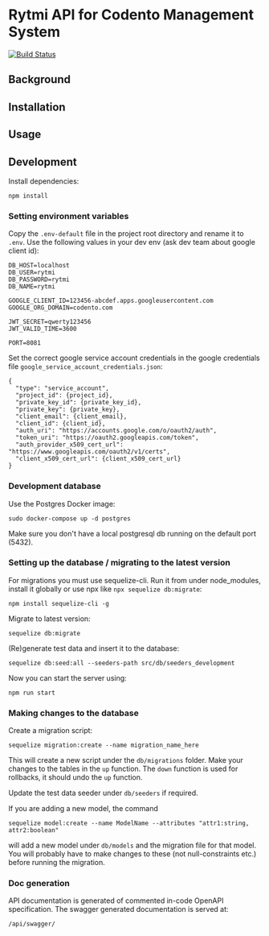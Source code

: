# Rytmi API for Codento Management System

[![Build Status](https://travis-ci.org/codento/rytmi-api.svg?branch=master)](https://travis-ci.org/codento/rytmi-api)

## Background

## Installation

## Usage

## Development

Install dependencies:
```
npm install
```

### Setting environment variables

Copy the `.env-default` file in the project root directory and rename it to `.env`. Use the following values in your dev env (ask dev team about google client id):

```
DB_HOST=localhost
DB_USER=rytmi
DB_PASSWORD=rytmi
DB_NAME=rytmi

GOOGLE_CLIENT_ID=123456-abcdef.apps.googleusercontent.com
GOOGLE_ORG_DOMAIN=codento.com

JWT_SECRET=qwerty123456
JWT_VALID_TIME=3600

PORT=8081
```
Set the correct google service account credentials in the google credentials file `google_service_account_credentials.json`:
```
{
  "type": "service_account",
  "project_id": {project_id},
  "private_key_id": {private_key_id},
  "private_key": {private_key},
  "client_email": {client_email},
  "client_id": {client_id},
  "auth_uri": "https://accounts.google.com/o/oauth2/auth",
  "token_uri": "https://oauth2.googleapis.com/token",
  "auth_provider_x509_cert_url": "https://www.googleapis.com/oauth2/v1/certs",
  "client_x509_cert_url": {client_x509_cert_url}
}
```
### Development database

Use the Postgres Docker image:

```
sudo docker-compose up -d postgres
```
Make sure you don't have a local postgresql db running on the default port (5432).


### Setting up the database / migrating to the latest version

For migrations you must use sequelize-cli. Run it from under node_modules, install it globally or use npx like `npx sequelize db:migrate`:

```
npm install sequelize-cli -g
```

Migrate to latest version:

```
sequelize db:migrate
```

(Re)generate test data and insert it to the database:

```
sequelize db:seed:all --seeders-path src/db/seeders_development
```

Now you can start the server using:
```
npm run start
```

### Making changes to the database

Create a migration script:

```
sequelize migration:create --name migration_name_here
```

This will create a new script under the `db/migrations` folder. Make your changes to the tables in the `up` function. The `down` function is used for rollbacks, it should undo the `up` function.

Update the test data seeder under `db/seeders` if required.

If you are adding a new model, the command

```
sequelize model:create --name ModelName --attributes "attr1:string, attr2:boolean"
```

will add a new model under `db/models` and the migration file for that model. You will probably have to make changes to these (not null-constraints etc.) before running the migration.

### Doc generation

API documentation is generated of commented in-code OpenAPI specification. The swagger generated documentation is served at:

```
/api/swagger/
```
